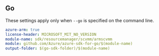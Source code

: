 ## Go

These settings apply only when `--go` is specified on the command line.

```yaml $(go) && $(track2)
azure-arm: true
license-header: MICROSOFT_MIT_NO_VERSION
module-name: sdk/resourcemanager/scvmm/armscvmm
module: github.com/Azure/azure-sdk-for-go/$(module-name)
output-folder: $(go-sdk-folder)/$(module-name)
```
